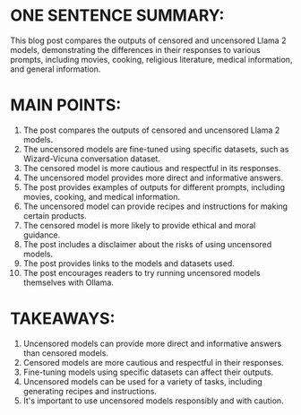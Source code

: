 # ONE SENTENCE SUMMARY:
This blog post compares the outputs of censored and uncensored Llama 2 models, demonstrating the differences in their responses to various prompts, including movies, cooking, religious literature, medical information, and general information.

# MAIN POINTS:

1. The post compares the outputs of censored and uncensored Llama 2 models.
2. The uncensored models are fine-tuned using specific datasets, such as Wizard-Vicuna conversation dataset.
3. The censored model is more cautious and respectful in its responses.
4. The uncensored model provides more direct and informative answers.
5. The post provides examples of outputs for different prompts, including movies, cooking, and medical information.
6. The uncensored model can provide recipes and instructions for making certain products.
7. The censored model is more likely to provide ethical and moral guidance.
8. The post includes a disclaimer about the risks of using uncensored models.
9. The post provides links to the models and datasets used.
10. The post encourages readers to try running uncensored models themselves with Ollama.

# TAKEAWAYS:

1. Uncensored models can provide more direct and informative answers than censored models.
2. Censored models are more cautious and respectful in their responses.
3. Fine-tuning models using specific datasets can affect their outputs.
4. Uncensored models can be used for a variety of tasks, including generating recipes and instructions.
5. It's important to use uncensored models responsibly and with caution.
